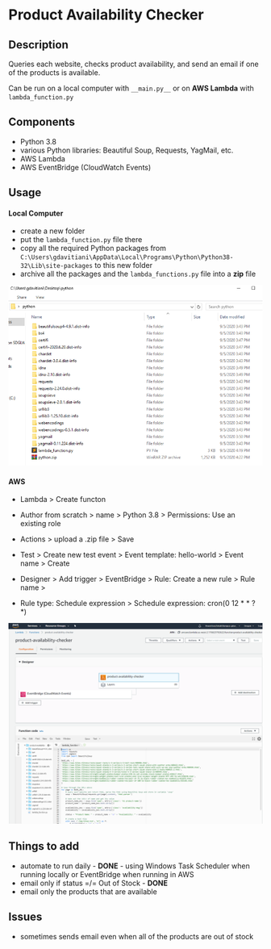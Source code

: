 # Product Availability Checker

## Description
Queries each website, checks product availability, and send an email if one of the products is available.  

Can be run on a local computer with `__main.py__` or on **AWS Lambda** with `lambda_function.py`


## Components
- Python 3.8
- various Python libraries: Beautiful Soup, Requests, YagMail, etc.
- AWS Lambda
- AWS EventBridge (CloudWatch Events)


## Usage
#### Local Computer
- create a new folder
- put the `lambda_function.py` file there
- copy all the required Python packages from `C:\Users\gdavitiani\AppData\Local\Programs\Python\Python38-32\Lib\site-packages` to this new folder
- archive all the packages and the `lambda_functions.py` file into a **zip** file

![](/folder.png)

#### AWS
- Lambda > Create functon
- Author from scratch > name > Python 3.8 > Permissions: Use an existing role
- Actions > upload a .zip file > Save
- Test > Create new test event > Event template: hello-world > Event name > Create

- Designer > Add trigger > EventBridge > Rule: Create a new rule > Rule name > 
- Rule type: Schedule expression > Schedule expression: cron(0 12 * * ? *)

![](/aws.png)


## Things to add
- automate to run daily - **DONE** - using Windows Task Scheduler when running locally or EventBridge when running in AWS
- email only if status =/= Out of Stock - **DONE**
- email only the products that are available


## Issues
 - sometimes sends email even when all of the products are out of stock
